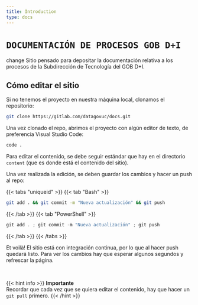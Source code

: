 ```yaml
---
title: Introduction
type: docs
---
```


# **`DOCUMENTACIÓN DE PROCESOS GOB D+I`**
change
Sitio pensado para depositar la documentación relativa a los procesos de la Subdirección de Tecnología del GOB D+I.

## **Cómo editar el sitio**

Si no tenemos el proyecto en nuestra máquina local, clonamos el repositorio:

```bash
git clone https://gitlab.com/datagovuc/docs.git
```
Una vez clonado el repo, abrimos el proyecto con algún editor de texto, de preferencia Visual Studio Code:

```bash
code .
```

Para editar el contenido, se debe seguir estándar que hay en el directorio `content` (que es donde está el contenido del sitio).

Una vez realizada la edición, se deben guardar los cambios y hacer un push al repo:

{{< tabs "uniqueid" >}}
{{< tab "Bash" >}} 
```bash
git add . && git commit -m "Nueva actualización" && git push
``` 
{{< /tab >}}
{{< tab "PowerShell" >}} 
```powershell
git add . ; git commit -m "Nueva actualización" ; git push
```
{{< /tab >}}
{{< /tabs >}}

Et voilà! El sitio está con integración continua, por lo que al hacer push quedará listo. Para ver los cambios hay que esperar algunos segundos y refrescar la página.

<br>

{{< hint info >}}
**Importante**  
Recordar que cada vez que se quiera editar el contenido, hay que hacer un `git pull` primero.
{{< /hint >}}